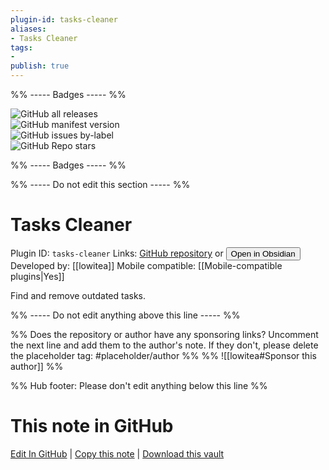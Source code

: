 ```yaml
---
plugin-id: tasks-cleaner
aliases:
- Tasks Cleaner
tags: 
- 
publish: true
---
```


%% ----- Badges ----- %%

![GitHub all releases](https://img.shields.io/github/downloads/lowitea/obsidian-tasks-cleaner/total?color=573E7A&logo=github&style=for-the-badge)   
![GitHub manifest version](https://img.shields.io/github/manifest-json/v/lowitea/obsidian-tasks-cleaner?color=573E7A&logo=github&style=for-the-badge)   
![GitHub issues by-label](https://img.shields.io/github/issues/lowitea/obsidian-tasks-cleaner/help%20wanted?color=573E7A&logo=github&style=for-the-badge)   
![GitHub Repo stars](https://img.shields.io/github/stars/lowitea/obsidian-tasks-cleaner?color=573E7A&logo=github&style=for-the-badge)

%% ----- Badges ----- %%

%% ----- Do not edit this section ----- %%

# Tasks Cleaner

Plugin ID: `tasks-cleaner`
Links: [GitHub repository](https://github.com/lowitea/obsidian-tasks-cleaner) or [<button id=HH>Open in Obsidian</button>](obsidian://show-plugin?id=tasks-cleaner)
Developed by: [[lowitea]]
Mobile compatible: [[Mobile-compatible plugins|Yes]]

Find and remove outdated tasks.

%% ----- Do not edit anything above this line ----- %% 

%% Does the repository or author have any sponsoring links? Uncomment the next line and add them to the author's note. If they don't, please delete the placeholder tag: #placeholder/author %%
%% ![[lowitea#Sponsor this author]] %%

%% Hub footer: Please don't edit anything below this line %%

# This note in GitHub

<span class="git-footer">[Edit In GitHub](https://github.dev/obsidian-community/obsidian-hub/blob/main/02%20-%20Community%20Expansions/02.05%20All%20Community%20Expansions/Plugins/tasks-cleaner.md "git-hub-edit-note") | [Copy this note](https://raw.githubusercontent.com/obsidian-community/obsidian-hub/main/02%20-%20Community%20Expansions/02.05%20All%20Community%20Expansions/Plugins/tasks-cleaner.md "git-hub-copy-note") | [Download this vault](https://github.com/obsidian-community/obsidian-hub/archive/refs/heads/main.zip "git-hub-download-vault") </span>
